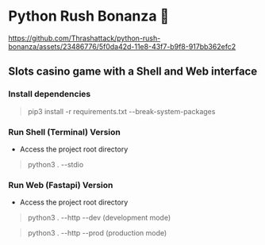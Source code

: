 # Python Rush Bonanza 🎰



https://github.com/Thrashattack/python-rush-bonanza/assets/23486776/5f0da42d-11e8-43f7-b9f8-917bb362efc2



## Slots casino game with a Shell and Web interface 

### Install dependencies 

> pip3 install -r requirements.txt --break-system-packages

### Run Shell (Terminal) Version

- Access the project root directory

> python3 . --stdio

### Run Web (Fastapi) Version

- Access the project root directory

> python3 . --http --dev (development mode)

> python3 . --http --prod (production mode)
